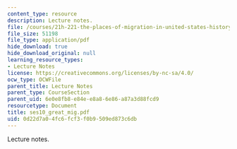```yaml
---
content_type: resource
description: Lecture notes.
file: /courses/21h-221-the-places-of-migration-in-united-states-history-fall-2006/0d22d7a04fc6fcf3f0b9509ed873c6db_ses10_great_mig.pdf
file_size: 51198
file_type: application/pdf
hide_download: true
hide_download_original: null
learning_resource_types:
- Lecture Notes
license: https://creativecommons.org/licenses/by-nc-sa/4.0/
ocw_type: OCWFile
parent_title: Lecture Notes
parent_type: CourseSection
parent_uid: 6e0e8fb8-e84e-e8a8-6e86-a87a3d88fcd9
resourcetype: Document
title: ses10_great_mig.pdf
uid: 0d22d7a0-4fc6-fcf3-f0b9-509ed873c6db
---
```

Lecture notes.